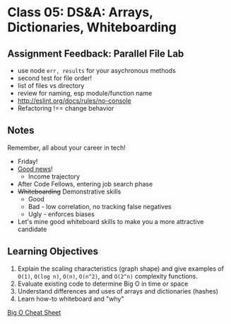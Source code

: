 # Class 05: DS&A: Arrays, Dictionaries, Whiteboarding

## Assignment Feedback: Parallel File Lab

* use node `err, results` for your asychronous methods
* second test for file order!
* list of files vs directory
* review for naming, esp module/function name
* http://eslint.org/docs/rules/no-console
* Refactoring !== change behavior

## Notes

Remember, all about your career in tech!

* Friday!
* [Good news](https://blog.bloc.io/comparing-salaries-for-coding-bootcamps-vs-computer-science-degrees/?mkt_tok=eyJpIjoiTm1Ga1pqZGtZV1JsTURObSIsInQiOiJnWHNWdG5WQlpzWlpjdXBlTk1mMDF2VHlmTXZwanpyNW4wZkVRMFRzd1VOS2MwTE4yM0Z5QXpKOEVXYzB1U0NxcG1YeHNZdE5KdXQwZTdqOWZIS3NZMHhPaGlYQUlBUTFKTE5yME4rbUlwMD0ifQ%3D%3D)!
	* Income trajectory
* After Code Fellows, entering job search phase
* ~~Whiteboarding~~ Demonstrative skills
	* Good 
	* Bad - low correlation, no tracking false negatives 
	* Ugly - enforces biases
* Let's mine good whiteboard skills to make you a more attractive candidate

## Learning Objectives

1. Explain the scaling characteristics (graph shape) and give examples of 
	`O(1)`, `O(log n)`, `O(n)`, `O(n^2)`, and `O(2^n)` 
complexity functions.
2. Evaluate existing code to determine Big O in time or space
3. Understand differences and uses of arrays and dictionaries (hashes)
4. Learn how-to whiteboard and "why"

[Big O Cheat Sheet](http://bigocheatsheet.com/)

